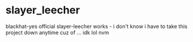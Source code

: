 # slayer_leecher
blackhat-yes
official slayer-leecher
works - i don't know
i have to take this project down anytime cuz of ... idk lol nvm
